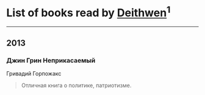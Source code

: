 # List of books read by [Deithwen](http://vk.com/id371574201)<sup>1</sup>
---

## 2013

### Джин Грин Неприкасаемый
Гривадий Горпожакс
> Отличная книга о политике, патриотизме.



